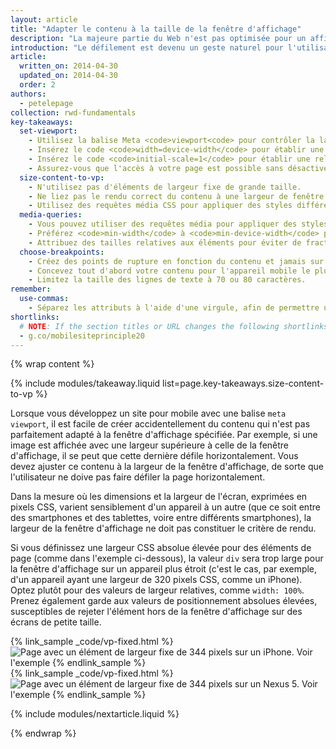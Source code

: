 ```yaml
---
layout: article
title: "Adapter le contenu à la taille de la fenêtre d'affichage"
description: "La majeure partie du Web n'est pas optimisée pour un affichage sur plusieurs appareils. Découvrez les principes fondamentaux pour rendre votre site compatible avec un appareil mobile, un ordinateur de bureau ou, plus généralement, tout dispositif équipé d'un écran."
introduction: "Le défilement est devenu un geste naturel pour l'utilisateur, que ce soit sur l'écran d'un ordinateur de bureau ou d'un appareil mobile. Aussi, l'obliger à faire défiler la page horizontalement ou à effectuer un zoom arrière pour afficher toute la page dégrade sérieusement son confort d'utilisation."
article:
  written_on: 2014-04-30
  updated_on: 2014-04-30
  order: 2
authors:
  - petelepage
collection: rwd-fundamentals
key-takeaways:
  set-viewport:
    - Utilisez la balise Meta <code>viewport<code> pour contrôler la largeur et le dimensionnement de la fenêtre d'affichage du navigateur.
    - Insérez le code <code>width=device-width</code> pour établir une correspondance avec la largeur de l'écran en pixels indépendants de l'appareil.
    - Insérez le code <code>initial-scale=1</code> pour établir une relation de type 1:1 entre les pixels CSS et les pixels indépendants de l'appareil.
    - Assurez-vous que l'accès à votre page est possible sans désactiver le redimensionnement utilisateur.
  size-content-to-vp:
    - N'utilisez pas d'éléments de largeur fixe de grande taille.
    - Ne liez pas le rendu correct du contenu à une largeur de fenêtre d'affichage spécifique.
    - Utilisez des requêtes média CSS pour appliquer des styles différents aux grands et aux petits écrans.
  media-queries:
    - Vous pouvez utiliser des requêtes média pour appliquer des styles en fonction des caractéristiques de l'appareil.
    - Préférez <code>min-width</code> à <code>min-device-width</code> pour garantir la compatibilité la plus large possible.
    - Attribuez des tailles relatives aux éléments pour éviter de fractionner la disposition.
  choose-breakpoints:
    - Créez des points de rupture en fonction du contenu et jamais sur la base d'appareils, de produits ou de marques spécifiques.
    - Concevez tout d'abord votre contenu pour l'appareil mobile le plus petit, puis améliorez progressivement l'expérience des visiteurs à mesure que la surface d'écran disponible augmente.
    - Limitez la taille des lignes de texte à 70 ou 80 caractères.
remember:
  use-commas:
    - Séparez les attributs à l'aide d'une virgule, afin de permettre une analyse correcte par les navigateurs plus anciens.
shortlinks: 
  # NOTE: If the section titles or URL changes the following shortlinks must be updated
  - g.co/mobilesiteprinciple20
---
```

{% wrap content %}

<style>
  .smaller-img {
    width: 60%;
    display: block;
    margin-left: auto;
    margin-right: auto;
  }

  img.center {
    display: block;
    margin-left: auto;
    margin-right: auto;
  }

  video.responsiveVideo {
    width: 100%;
  }
</style>

{% include modules/takeaway.liquid list=page.key-takeaways.size-content-to-vp %}

Lorsque vous développez un site pour mobile avec une balise `meta viewport`, il est facile de créer accidentellement du contenu qui n'est pas parfaitement adapté à la fenêtre d'affichage spécifiée. Par exemple, si une image est affichée avec une largeur supérieure à celle de la fenêtre d'affichage, il se peut que cette dernière défile horizontalement. Vous devez ajuster ce contenu à la largeur de la fenêtre d'affichage, de sorte que l'utilisateur ne doive pas faire défiler la page horizontalement.

Dans la mesure où les dimensions et la largeur de l'écran, exprimées en pixels CSS, varient sensiblement d'un appareil à un autre (que ce soit entre des smartphones et des tablettes, voire entre différents smartphones), la largeur de la fenêtre d'affichage ne doit pas constituer le critère de rendu.

Si vous définissez une largeur CSS absolue élevée pour des éléments de page (comme dans l'exemple ci-dessous), la valeur `div` sera trop large pour la fenêtre d'affichage sur un appareil plus étroit (c'est le cas, par exemple, d'un appareil ayant une largeur de 320 pixels CSS, comme un iPhone). Optez plutôt pour des valeurs de largeur relatives, comme `width: 100%`. Prenez également garde aux valeurs de positionnement absolues élevées, susceptibles de rejeter l'élément hors de la fenêtre d'affichage sur des écrans de petite taille.

<div class="clear">
  <div class="g--half">
    {% link_sample _code/vp-fixed.html %}
      <img src="imgs/vp-fixed-iph.png" srcset="imgs/vp-fixed-iph.png 1x, imgs/vp-fixed-iph-2x.png 2x"  alt="Page avec un élément de largeur fixe de 344 pixels sur un iPhone.">
      Voir l'exemple
    {% endlink_sample %}
  </div>

  <div class="g--half g--last">
    {% link_sample _code/vp-fixed.html %}
      <img src="imgs/vp-fixed-n5.png" srcset="imgs/vp-fixed-n5.png 1x, imgs/vp-fixed-n5-2x.png 2x"  alt="Page avec un élément de largeur fixe de 344 pixels sur un Nexus 5.">
      Voir l'exemple
    {% endlink_sample %}
  </div>
</div>

{% include modules/nextarticle.liquid %}

{% endwrap %}

